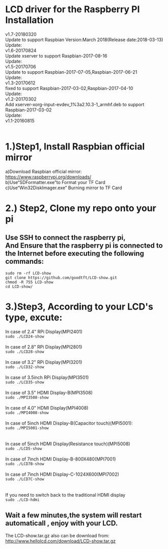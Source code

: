 LCD driver for the Raspberry PI Installation<br>
====================================================
v1.7-20180320<br>
Update to support Raspbian Version:March 2018(Release date:2018-03-13)<br>
Update: <br>
  v1.6-20170824<br>
  Update xserver to support Raspbian-2017-08-16<br>
Update: <br>
  v1.5-20170706<br>
  Update to support Raspbian-2017-07-05,Raspbian-2017-06-21<br>
Update: <br>
  v1.3-20170612<br>
  fixed to support Raspbian-2017-03-02,Raspbian-2017-04-10<br>
Update: <br>
  v1.2-20170302<br>
  Add xserver-xorg-input-evdev_1%3a2.10.3-1_armhf.deb to support Raspbian-2017-03-02<br>
Update: <br>
  v1.1-20160815<br><br>
  
1.)Step1, Install Raspbian official mirror <br>
====================================================
  a)Download Raspbian official mirror:<br>
  https://www.raspberrypi.org/downloads/<br>
  b)Use“SDFormatter.exe”to Format your TF Card<br>
  c)Use“Win32DiskImager.exe” Burning mirror to TF Card<br>
     
2.) Step2, Clone my repo onto your pi<br>
====================================================
Use SSH to connect the raspberry pi, <br>
And Ensure that the raspberry pi is connected to the Internet before executing the following commands:
-----------------------------------------------------------------------------------------------------

```sudo rm -rf LCD-show```<br>
```git clone https://github.com/goodtft/LCD-show.git```<br>
```chmod -R 755 LCD-show```<br>
```cd LCD-show/```<br>
  
3.)Step3, According to your LCD's type, excute:
====================================================
In case of 2.4" RPi Display(MPI2401)<br>
  ```sudo ./LCD24-show```<br><br>
In case of 2.8" RPi Display(MPI2801)<br>
  ```sudo ./LCD28-show```<br><br>
In case of 3.2" RPi Display(MPI3201)<br>
  ```sudo ./LCD32-show```<br><br>
In case of 3.5inch RPi Display(MPI3501)<br>
  ```sudo ./LCD35-show```<br><br>
In case of 3.5" HDMI Display-B(MPI3508)<br>
  ```sudo ./MPI3508-show```<br><br>
In case of 4.0" HDMI Display(MPI4008)<br>
  ```sudo ./MPI4008-show```<br><br>
In case of 5inch HDMI Display-B(Capacitor touch)(MPI5001):<br>
  ```sudo ./MPI5001-show```<br><br>  
In case of 5inch HDMI Display(Resistance touch)(MPI5008)<br>
  ```sudo ./LCD5-show```<br><br>
In case of 7inch HDMI Display-B-800X480(MPI7001)<br>
  ```sudo ./LCD7B-show```<br><br>
In case of 7inch HDMI Display-C-1024X600(MPI7002)<br>
  ```sudo ./LCD7C-show```<br><br><br>
If you need to switch back to the traditional HDMI display<br>
  ```sudo ./LCD-hdmi```<br>

Wait a few minutes,the system will restart automaticall , enjoy with your LCD.
-------------------------------------------------------------------------------
The LCD-show.tar.gz also can be download from:
http://www.hellolcd.com/download/LCD-show.tar.gz
<br><br>


